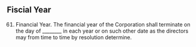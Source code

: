 ## Fiscial Year

61. Financial Year. The financial year of the Corporation shall terminate on the day of ________ in each year or on such other date as the directors may from time to time by resolution determine.
